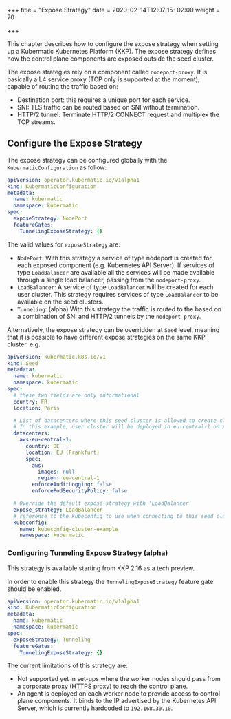 +++
title = "Expose Strategy"
date = 2020-02-14T12:07:15+02:00
weight = 70

+++

This chapter describes how to configure the expose strategy when setting up a Kubermatic Kubernetes Platform (KKP).
The expose strategy defines how the control plane components are exposed
outside the seed cluster.

The expose strategies rely on a component called `nodeport-proxy`. It is
basically a L4 service proxy (TCP only is supported at the moment), capable of
routing the traffic based on:

* Destination port: this requires a unique port for each service.
* SNI: TLS traffic can be routed based on SNI without termination.
* HTTP/2 tunnel: Terminate HTTP/2 CONNECT request and multiplex the TCP
  streams.
  

## Configure the Expose Strategy

The expose strategy can be configured globally with the `KubermaticConfiguration` as follow:

```yaml
apiVersion: operator.kubermatic.io/v1alpha1
kind: KubermaticConfiguration
metadata:
  name: kubermatic
  namespace: kubermatic
spec:
  exposeStrategy: NodePort
  featureGates:
    TunnelingExposeStrategy: {}
``` 

The valid values for `exposeStrategy` are:

* `NodePort`: With this strategy a service of type nodeport is created for each
  exposed component (e.g. Kubernetes API Server). If services of type
  `LoadBalancer` are available all the services will be made available through
  a single load balancer, passing from the `nodeport-proxy`. 
* `LoadBalancer`: A service of type `LoadBalancer` will be created for each user cluster.
  This strategy requires services of type `LoadBalancer` to be available on the seed
  clusters.
* `Tunneling`: (alpha) With this strategy the traffic is routed to the based on
  a combination of SNI and HTTP/2 tunnels by the `nodeport-proxy`.

Alternatively, the expose strategy can be overridden at `Seed` level, meaning
that it is possible to have different expose strategies on the same KKP
cluster. e.g.

```yaml
apiVersion: kubermatic.k8s.io/v1
kind: Seed
metadata:
  name: kubermatic
  namespace: kubermatic
spec:
  # these two fields are only informational
  country: FR
  location: Paris

  # List of datacenters where this seed cluster is allowed to create clusters in
  # In this example, user cluster will be deployed in eu-central-1 on AWS.
  datacenters:
    aws-eu-central-1:
      country: DE
      location: EU (Frankfurt)
      spec:
        aws:
          images: null
          region: eu-central-1
        enforceAuditLogging: false
        enforcePodSecurityPolicy: false

  # Override the default expose strategy with 'LoadBalancer'
  expose_strategy: LoadBalancer
  # reference to the kubeconfig to use when connecting to this seed cluster
  kubeconfig:
    name: kubeconfig-cluster-example
    namespace: kubermatic
```

### Configuring Tunneling Expose Strategy (alpha)

This strategy is available starting from KKP 2.16 as a tech preview.

In order to enable this strategy the `TunnelingExposeStrategy` feature gate
should be enabled.

```yaml
apiVersion: operator.kubermatic.io/v1alpha1
kind: KubermaticConfiguration
metadata:
  name: kubermatic
  namespace: kubermatic
spec:
  exposeStrategy: Tunneling
  featureGates:
    TunnelingExposeStrategy: {}
```

The current limitations of this strategy are:

* Not supported yet in set-ups where the worker nodes should pass from a
  corporate proxy (HTTPS proxy) to reach the control plane.
* An agent is deployed on each worker node to provide access to control plane
  components. It binds to the IP advertised by the Kubernetes API Server, which
  is currently hardcoded to `192.168.30.10`.
